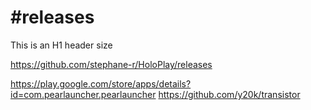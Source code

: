 # #releases

This is an H1 header size

https://github.com/stephane-r/HoloPlay/releases

https://play.google.com/store/apps/details?id=com.pearlauncher.pearlauncher
https://github.com/y20k/transistor
